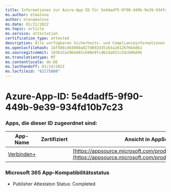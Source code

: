 ```yaml
---
title: Informationen zur Azure-App-ID für 5e4dadf5-9f90-449b-9e39-934fd10b7c23
ms.author: elmalova
author: elenamalova
ms.date: 01/21/2022
ms.topic: article
ms.service: attestation
certification_type: attested
description: Alle verfügbaren Sicherheits- und Complianceinformationen für 5e4dadf5-9f90-449b-9e39-934fd10b7c23.
ms.openlocfilehash: 1bf508c403860a827d892d35163a2012676b4db1
ms.sourcegitcommit: 193632a2964d85cb90e9fcd62da021c5dcb0bd9b
ms.translationtype: MT
ms.contentlocale: de-DE
ms.lasthandoff: 01/24/2022
ms.locfileid: "62175808"
---
```

# <a name="azure-app-id-5e4dadf5-9f90-449b-9e39-934fd10b7c23"></a>Azure-App-ID: 5e4dadf5-9f90-449b-9e39-934fd10b7c23


### <a name="apps-associated-with-this-id"></a>Apps, die dieser ID zugeordnet sind:
| **App-Name** | **Zertifiziert** | **Ansicht in AppSource** |
|--------------|---------------|-----------------------|
| [Verbinden+](https://docs.microsoft.com/microsoft-365-app-certification/forward/WA200002611) |  | [https://appsource.microsoft.com/product/office/WA200002611](https://appsource.microsoft.com/product/office/WA200002611) |

### <a name="microsoft-365-app-compliance-status"></a>Microsoft 365 App-Kompatibilitätsstatus
- Publisher Attestaton Status: Completed

